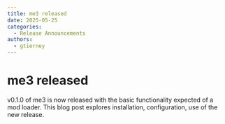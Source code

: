 ```yaml
---
title: me3 released
date: 2025-05-25
categories:
  - Release Announcements
authors:
  - gtierney
---
```


# me3 released

v0.1.0 of me3 is now released with the basic functionality expected of a mod loader.
This blog post explores installation, configuration, use of the new release.

<!-- more -->